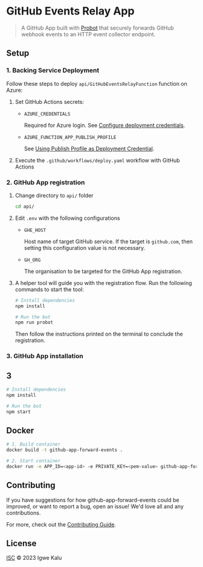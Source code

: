 # GitHub Events Relay App

> A GitHub App built with [Probot](https://github.com/probot/probot) that securely
> forwards GitHub webhook events to an HTTP event collector endpoint.

## Setup

### 1. Backing Service Deployment

Follow these steps to deploy `api/GitHubEventsRelayFunction` function on Azure:

1. Set GitHub Actions secrets:
   - `AZURE_CREDENTIALS`

     Required for Azure login. See [Configure deployment credentials](https://github.com/Azure/login#configure-deployment-credentials).

   - `AZURE_FUNCTION_APP_PUBLISH_PROFILE`

     See [Using Publish Profile as Deployment Credential](https://github.com/Azure/functions-action#using-publish-profile-as-deployment-credential-recommended).

1. Execute the `.github/workflows/deploy.yaml` workflow with GitHub Actions

### 2. GitHub App registration

1. Change directory to `api/` folder

   ```bash
   cd api/
   ```

1. Edit `.env` with the following configurations
   - `GHE_HOST`

     Host name of target GitHub service. If the target is `github.com`, then setting
     this configuration value is not necessary.

   - `GH_ORG`

     The organisation to be targeted for the GitHub App registration.

1. A helper tool will guide you with the registration flow. Run the following
   commands to start the tool:

   ```bash
   # Install dependencies
   npm install

   # Run the bot
   npm run probot
   ```

   Then follow the instructions printed on the terminal to conclude the registration.


### 3. GitHub App installation

## 3

```sh
# Install dependencies
npm install

# Run the bot
npm start
```

## Docker

```sh
# 1. Build container
docker build -t github-app-forward-events .

# 2. Start container
docker run -e APP_ID=<app-id> -e PRIVATE_KEY=<pem-value> github-app-forward-events
```

## Contributing

If you have suggestions for how github-app-forward-events could be improved, or want to report a bug, open an issue! We'd love all and any contributions.

For more, check out the [Contributing Guide](CONTRIBUTING.md).

## License

[ISC](LICENSE) © 2023 Igwe Kalu

